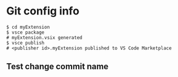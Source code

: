 # Git config info

```
$ cd myExtension
$ vsce package
# myExtension.vsix generated
$ vsce publish
# <publisher id>.myExtension published to VS Code Marketplace
```

## Test change commit name
